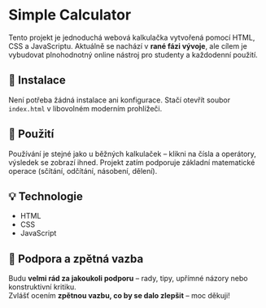 # Simple Calculator

Tento projekt je jednoduchá webová kalkulačka vytvořená pomocí HTML, CSS a JavaScriptu. Aktuálně se nachází v **rané fázi vývoje**, ale cílem je vybudovat plnohodnotný online nástroj pro studenty a každodenní použití.

## 🔧 Instalace

Není potřeba žádná instalace ani konfigurace. Stačí otevřít soubor `index.html` v libovolném moderním prohlížeči.

## 🧠 Použití

Používání je stejné jako u běžných kalkulaček – klikni na čísla a operátory, výsledek se zobrazí ihned. Projekt zatím podporuje základní matematické operace (sčítání, odčítání, násobení, dělení).

## 💡 Technologie

- HTML
- CSS
- JavaScript

## 🙏 Podpora a zpětná vazba

Budu **velmi rád za jakoukoli podporu** – rady, tipy, upřímné názory nebo konstruktivní kritiku.  
Zvlášť ocením **zpětnou vazbu, co by se dalo zlepšit** – moc děkuji!


